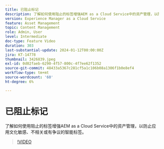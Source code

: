 ```yaml
---
title: 已阻止标记
description: 了解如何使用阻止的标签增强AEM as a Cloud Service中的资产管理，以防止应用文化敏感、不相关或有争议的智能标签。
version: Experience Manager as a Cloud Service
feature: Asset Management
topic: Content Management
role: Admin, User
level: Intermediate
doc-type: Feature Video
duration: 303
last-substantial-update: 2024-01-12T00:00:00Z
jira: KT-14778
thumbnail: 3426839.jpeg
exl-id: 0d02faeb-6290-4f57-800c-4f7ee62f1352
source-git-commit: 48433a5367c281cf5a1c106b08a1306f1b0e8ef4
workflow-type: tm+mt
source-wordcount: '60'
ht-degree: 6%

---
```


# 已阻止标记

了解如何使用阻止的标签增强AEM as a Cloud Service中的资产管理，以防止应用文化敏感、不相关或有争议的智能标签。

>[!VIDEO](https://video.tv.adobe.com/v/3448510/?learn=on&captions=chi_hans)
